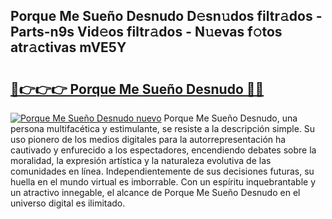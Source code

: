 ## Porque Me Sueño Desnudo D𝚎sn𝚞dos filtr𝚊dos - Parts-n9s Vid𝚎os filtr𝚊dos - N𝚞evas f𝚘tos atr𝚊ctivas mVE5Y

# <h2><a href="http://mb5tae.tromn.icu/?c=Porque+Me+Sue%c3%b1o+Desnudo">🔗👉👉👉 Porque Me Sueño Desnudo 🔗🔗</a></h2>

[![Porque Me Sueño Desnudo nuevo](https://i.imgur.com/pEAQMta.gif)](http://mb5tae.tromn.icu/?c=Porque+Me+Sue%c3%b1o+Desnudo)
Porque Me Sueño Desnudo, una persona multifacética y estimulante, se resiste a la descripción simple. Su uso pionero de los medios digitales para la autorrepresentación ha cautivado y enfurecido a los espectadores, encendiendo debates sobre la moralidad, la expresión artística y la naturaleza evolutiva de las comunidades en línea. Independientemente de sus decisiones futuras, su huella en el mundo virtual es imborrable. Con un espíritu inquebrantable y un atractivo innegable, el alcance de Porque Me Sueño Desnudo en el universo digital es ilimitado.
